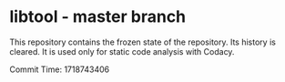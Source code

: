 # libtool - master branch

This repository contains the frozen state of the repository.
Its history is cleared. It is used only for static code
analysis with Codacy.

Commit Time: 1718743406